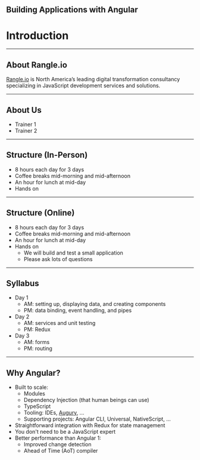 <!-- .slide: data-background="../content/images/title-slide.jpg" -->
<!-- .slide: id="introduction" -->
## Building Applications with Angular

# Introduction

---
<!-- .slide: id="introduction-about-rangle" -->
## About Rangle.io

[Rangle.io](http://rangle.io) is North America’s leading digital
transformation consultancy specializing in JavaScript development
services and solutions.

---
<!-- .slide: id="introduction-about-us" -->
## About Us <!-- FIXME: fill in trainer bios -->

*   Trainer 1
*   Trainer 2

---
<!-- .slide: id="introduction-structure-in-person" -->
## Structure (In-Person) <!-- FIXME: delete if online -->

- 8 hours each day for 3 days
- Coffee breaks mid-morning and mid-afternoon
- An hour for lunch at mid-day
- Hands on

---
<!-- .slide: id="introduction-structure-online" -->
## Structure (Online) <!-- FIXME: delete if in person -->

- 8 hours each day for 3 days
- Coffee breaks mid-morning and mid-afternoon
- An hour for lunch at mid-day
- Hands on
  - We will build and test a small application
  - Please ask lots of questions

---
<!-- .slide: id="introduction-syllabus" -->
## Syllabus

*  Day 1
   * AM: setting up, displaying data, and creating components
   * PM: data binding, event handling, and pipes
*  Day 2
   * AM: services and unit testing
   * PM: Redux
*  Day 3
   * AM: forms
   * PM: routing

---
<!-- .slide: id="introduction-why-angular" -->
## Why Angular?

- Built to scale:
  - Modules
  - Dependency Injection (that human beings can use)
  - TypeScript
  - Tooling: IDEs, [Augury](https://augury.angular.io/), ...
  - Supporting projects: Angular CLI, Universal, NativeScript, ...
- Straightforward integration with Redux for state management
- You don't need to be a JavaScript expert
- Better performance than Angular 1:
  - Improved change detection
  - Ahead of Time (AoT) compiler
